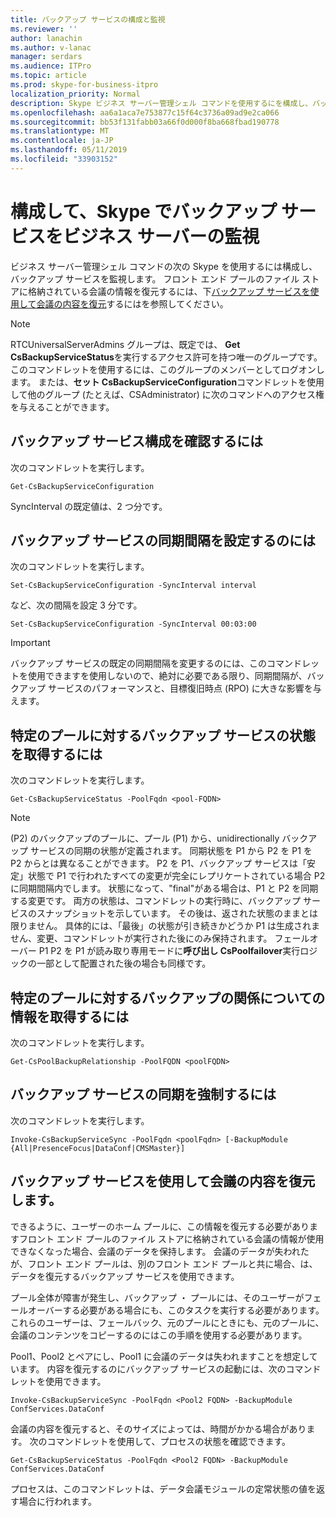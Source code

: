 ```yaml
---
title: バックアップ サービスの構成と監視
ms.reviewer: ''
author: lanachin
ms.author: v-lanac
manager: serdars
ms.audience: ITPro
ms.topic: article
ms.prod: skype-for-business-itpro
localization_priority: Normal
description: Skype ビジネス サーバー管理シェル コマンドを使用するにを構成し、バックアップ サービスを監視します。
ms.openlocfilehash: aa6a1aca7e753877c15f64c3736a09ad9e2ca066
ms.sourcegitcommit: bb53f131fabb03a66f0d000f8ba668fbad190778
ms.translationtype: MT
ms.contentlocale: ja-JP
ms.lasthandoff: 05/11/2019
ms.locfileid: "33903152"
---
```

# <a name="configuring-and-monitoring-the-backup-service-in-skype-for-business-server"></a>構成して、Skype でバックアップ サービスをビジネス サーバーの監視

ビジネス サーバー管理シェル コマンドの次の Skype を使用するには構成し、バックアップ サービスを監視します。 フロント エンド プールのファイル ストアに格納されている会議の情報を復元するには、下[バックアップ サービスを使用して会議の内容を復元](#restore-conference-contents-using-the-backup-service)するにはを参照してください。

> [!NOTE]  
> RTCUniversalServerAdmins グループは、既定では、 **Get CsBackupServiceStatus**を実行するアクセス許可を持つ唯一のグループです。 このコマンドレットを使用するには、このグループのメンバーとしてログオンします。 または、**セット CsBackupServiceConfiguration**コマンドレットを使用して他のグループ (たとえば、CSAdministrator) に次のコマンドへのアクセス権を与えることができます。

## <a name="to-see-the-backup-service-configuration"></a>バックアップ サービス構成を確認するには

次のコマンドレットを実行します。

    Get-CsBackupServiceConfiguration

SyncInterval の既定値は、2 つ分です。

## <a name="to-set-the-backup-service-sync-interval"></a>バックアップ サービスの同期間隔を設定するのには

次のコマンドレットを実行します。

    Set-CsBackupServiceConfiguration -SyncInterval interval

など、次の間隔を設定 3 分です。

    Set-CsBackupServiceConfiguration -SyncInterval 00:03:00


> [!IMPORTANT]  
> バックアップ サービスの既定の同期間隔を変更するのには、このコマンドレットを使用できますを使用しないので、絶対に必要である限り、同期間隔が、バックアップ サービスのパフォーマンスと、目標復旧時点 (RPO) に大きな影響を与えます。

## <a name="to-get-the-backup-service-status-for-a-particular-pool"></a>特定のプールに対するバックアップ サービスの状態を取得するには

次のコマンドレットを実行します。

    Get-CsBackupServiceStatus -PoolFqdn <pool-FQDN>

> [!NOTE]  
> (P2) のバックアップのプールに、プール (P1) から、unidirectionally バックアップ サービスの同期の状態が定義されます。 同期状態を P1 から P2 を P1 を P2 からとは異なることができます。 P2 を P1、バックアップ サービスは「安定」状態で P1 で行われたすべての変更が完全にレプリケートされている場合 P2 に同期間隔内でします。 状態になって、"final"がある場合は、P1 と P2 を同期する変更です。 両方の状態は、コマンドレットの実行時に、バックアップ サービスのスナップショットを示しています。 その後は、返された状態のままとは限りません。 具体的には、「最後」の状態が引き続きかどうか P1 は生成されません、変更、コマンドレットが実行された後にのみ保持されます。 フェールオーバー P1 P2 を P1 が読み取り専用モードに**呼び出し CsPoolfailover**実行ロジックの一部として配置された後の場合も同様です。

## <a name="to-get-information-about-the-backup-relationship-for-a-particular-pool"></a>特定のプールに対するバックアップの関係についての情報を取得するには

次のコマンドレットを実行します。

    Get-CsPoolBackupRelationship -PoolFQDN <poolFQDN>

## <a name="to-force-a-backup-service-sync"></a>バックアップ サービスの同期を強制するには

次のコマンドレットを実行します。

    Invoke-CsBackupServiceSync -PoolFqdn <poolFqdn> [-BackupModule  {All|PresenceFocus|DataConf|CMSMaster}]

## <a name="restore-conference-contents-using-the-backup-service"></a>バックアップ サービスを使用して会議の内容を復元します。 

できるように、ユーザーのホーム プールに、この情報を復元する必要がありますフロント エンド プールのファイル ストアに格納されている会議の情報が使用できなくなった場合、会議のデータを保持します。 会議のデータが失われたが、フロント エンド プールは、別のフロント エンド プールと共に場合、は、データを復元するバックアップ サービスを使用できます。

プール全体が障害が発生し、バックアップ ・ プールには、そのユーザーがフェールオーバーする必要がある場合にも、このタスクを実行する必要があります。 これらのユーザーは、フェールバック、元のプールにときにも、元のプールに、会議のコンテンツをコピーするのにはこの手順を使用する必要があります。

Pool1、Pool2 とペアにし、Pool1 に会議のデータは失われますことを想定しています。 内容を復元するのにバックアップ サービスの起動には、次のコマンドレットを使用できます。

    Invoke-CsBackupServiceSync -PoolFqdn <Pool2 FQDN> -BackupModule ConfServices.DataConf

会議の内容を復元すると、そのサイズによっては、時間がかかる場合があります。 次のコマンドレットを使用して、プロセスの状態を確認できます。

    Get-CsBackupServiceStatus -PoolFqdn <Pool2 FQDN> -BackupModule ConfServices.DataConf

プロセスは、このコマンドレットは、データ会議モジュールの定常状態の値を返す場合に行われます。
